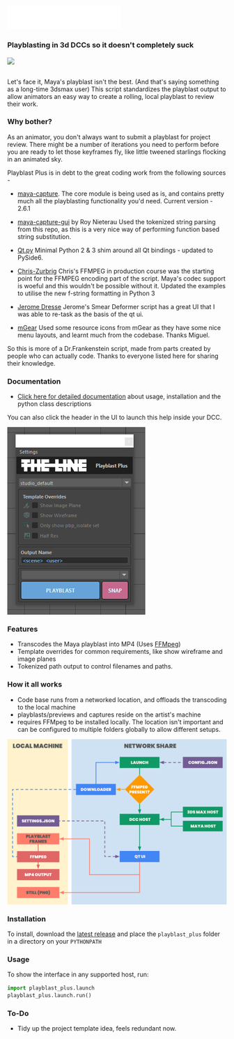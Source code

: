 <img width=260 src=https://raw.githubusercontent.com/TheLineAnimation/playblast-plus/refs/heads/PySide6/docs/_static/thelinelogo.png>

### Playblasting in 3d DCCs so it doesn't completely suck



<img align="center" src="https://www.datocms-assets.com/136821/1724333166-stillframe_thelineanimation_overwatch-2_transformers_16.jpg?dpr=0.75&fit=crop&fm=webp&w=3424"/>

</br>
</br>

Let's face it, Maya's playblast isn't the best. (And that's saying something as a long-time 3dsmax user)
This script standardizes the playblast output to allow animators an easy way to create a rolling,
local playblast to review their work. 

### Why bother? 

As an animator, you don't always want to submit a playblast for project review. 
There might be a number of iterations you need to perform before you are 
ready to let those keyframes fly, like little tweened starlings flocking in an animated sky.

Playblast Plus is in debt to the great coding work from the following sources - 

- [maya-capture](https://github.com/abstractfactory/maya-capture). 
    The core module is being used as is, and contains pretty much all the playblasting functionality you'd need. Current version - 2.6.1

- [maya-capture-gui](https://github.com/BigRoy/maya-capture-gui) by Roy Nieterau
    Used the tokenized string parsing from this repo, as this is a very nice way of performing function based string substitution. 

- [Qt.py](https://github.com/mottosso/Qt.py)
    Minimal Python 2 & 3 shim around all Qt bindings - updated to PySide6.

- [Chris-Zurbrig](https://zurbrigg.com) 
    Chris's FFMPEG in production course was the starting point for the FFMPEG encoding part of the script. Maya's codec support is woeful and this wouldn't be possible without it. Updated the examples to utilise the new f-string formatting in Python 3

- [Jerome Dresse](http://www.nodilus.lu) 
    Jerome's Smear Deformer script has a great UI that I was able to re-task as the basis of the qt ui. 

- [mGear](https://www.mgear-framework.com/) 
    Used some resource icons from mGear as they have some nice menu layouts, and learnt much from the codebase. Thanks Miguel. 

So this is more of a Dr.Frankenstein script, made from parts created by people who can actually code. Thanks to everyone listed here for sharing their knowledge.  

### Documentation

- [Click here for detailed documentation](https://thelineanimation.github.io/playblast-plus/) about usage, installation and the python class descriptions

You can also click the header in the UI to launch this help inside your DCC. 

<img align="center" src="https://github.com/TheLineAnimation/playblast-plus/blob/main/docs/_images/ui.png?raw=true"/>

### Features

- Transcodes the Maya playblast into MP4 (Uses [FFMpeg](https://ffmpeg.org/))
- Template overrides for common requirements, like show wireframe and image planes
- Tokenized path output to control filenames and paths.

### How it all works

- Code base runs from a networked location, and offloads the transcoding to the local machine
- playblasts/previews and captures reside on the artist's machine
- requires FFMpeg to be installed locally. The location isn't important and can be configured to multiple folders globally to allow different setups. 

<img align="center" src="https://github.com/TheLineAnimation/playblast-plus/blob/main/docs/_images/pbp_structure.png?raw=true"/>

### Installation

To install, download the [latest release](https://github.com/TheLineAnimation/playblast-plus/releases/latest) and place the `playblast_plus` folder in a directory on your `PYTHONPATH`


### Usage

To show the interface in any supported host, run:

```python
import playblast_plus.launch
playblast_plus.launch.run()
```

### To-Do

- Tidy up the project template idea, feels redundant now.


